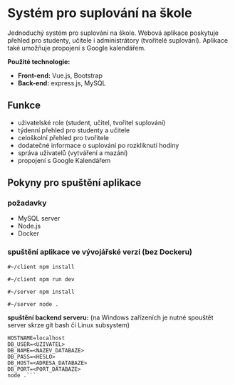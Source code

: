 # Systém pro suplování na škole

Jednoduchý systém pro suplování na škole. Webová aplikace poskytuje přehled pro studenty, učitele i administrátory (tvořitelé suplování). Aplikace také umožňuje propojení s Google kalendářem.

**Použité technologie:**
- **Front-end:** Vue.js, Bootstrap
- **Back-end:** express.js, MySQL

## Funkce
- uživatelské role (student, učitel, tvořitel suplování)
- týdenní přehled pro studenty a učitele
- celoškolní přehled pro tvořitele
- dodatečné informace o suplování po rozkliknutí hodiny
- správa uživatelů (vytváření a mazání)
- propojení s Google Kalendářem 

## Pokyny pro spuštění aplikace 
### požadavky 
- MySQL server 
- Node.js 
- Docker

### spuštění aplikace ve vývojářské verzi (bez Dockeru)

```#~/client npm install``` 

```#~/client npm run dev```

```#~/server npm install```

```#~/server node .```

**spuštění backend serveru:** 
(na Windows zařízeních je nutné spouštět server skrze git bash či Linux subsystem)

```#~/server
HOSTNAME=localhost
DB_USER=<UZIVATEL>
DB_NAME=<NAZEV_DATABAZE>
DB_PASS=<HESLO>
DB_HOST=<ADRESA_DATABAZE>
DB_PORT=<PORT_DATABAZE>
node .```
